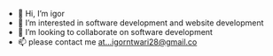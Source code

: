 - 👋 Hi, I’m igor
- 👀 I’m interested in software development and website development 
- 💞️ I’m looking to collaborate on software development 
- 📫 please contact me at...igorntwari28@gmail.co
